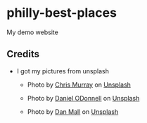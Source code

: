 # philly-best-places
My demo website

## Credits

* I got my pictures from unsplash
    * Photo by <a href="https://unsplash.com/@seemurray?utm_source=unsplash&utm_medium=referral&utm_content=creditCopyText">Chris Murray</a> on <a href="https://unsplash.com/s/photos/philadelphia?utm_source=unsplash&utm_medium=referral&utm_content=creditCopyText">Unsplash</a>
  
    * Photo by <a href="https://unsplash.com/@mozdoe?utm_source=unsplash&utm_medium=referral&utm_content=creditCopyText">Daniel ODonnell</a> on <a href="https://unsplash.com/s/photos/philadelphia?utm_source=unsplash&utm_medium=referral&utm_content=creditCopyText">Unsplash</a>
  
    * Photo by <a href="https://unsplash.com/@danmall?utm_source=unsplash&utm_medium=referral&utm_content=creditCopyText">Dan Mall</a> on <a href="https://unsplash.com/s/photos/philadelphia?utm_source=unsplash&utm_medium=referral&utm_content=creditCopyText">Unsplash</a>
  
